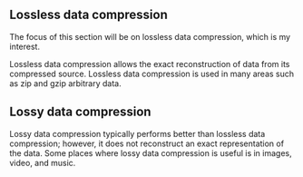 ## Lossless data compression

The focus of this section will be on lossless data compression, which is my interest.

Lossless data compression allows the exact reconstruction of data from its compressed source. Lossless data compression is used in many areas such as zip and gzip arbitrary data.

## Lossy data compression

Lossy data compression typically performs better than lossless data compression; however, it does not reconstruct an exact representation of the data. Some places where lossy data compression is useful is in images, video, and music.
